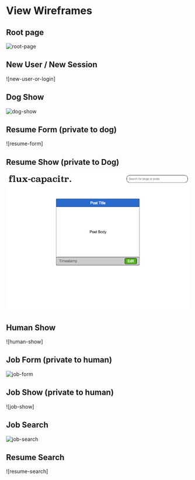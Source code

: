 # View Wireframes

## Root page
![root-page]

## New User / New Session
![new-user-or-login]

## Dog Show
![dog-show]

## Resume Form (private to dog)
![resume-form]

## Resume Show (private to Dog)
![post-show]

## Human Show
![human-show]

## Job Form (private to human)
![job-form]

## Job Show (private to human)
![job-show]

## Job Search
![job-search]

## Resume Search
![resume-search]

[root-page]:
[new-user-or-login]:
[dog-show]:
[resume-form]:
[resume-show]:
[human-show]:
[job-form]:
[job-show]:
[job-search]:
[resume-search]:

[new-session]: ./wireframes/new_session.png
[feed-show]: ./wireframes/feed_show.png
[blog-show]: ./wireframes/blog_show.png
[post-show]: ./wireframes/post_show.png
[post-form]: ./wireframes/post_form.png
[search-results]: ./wireframes/search_results.png

